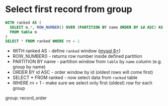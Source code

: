 # Select first record from group

```sql
WITH ranked AS (
  SELECT m.*, ROW_NUMBER() OVER (PARTITION BY name ORDER BY id ASC) AS rn
  FROM table m
)
SELECT * FROM ranked WHERE rn = 1
```

- WITH ranked AS - define ```ranked``` window ([mysql 8+](https://dev.mysql.com/doc/refman/8.0/en/window-functions.html))
- ROW_NUMBER() - returns row number inside defined partition
- PARTITION BY name - partition window from ```table``` by ```name``` column (e.g. group by name)
- ORDER BY id ASC - order window by id (oldest rows will come first)
- SELECT * FROM ranked - now select data from ```ranked``` table
- WHERE rn = 1 - make sure we select only first (oldest) row for each group

group: record_order
